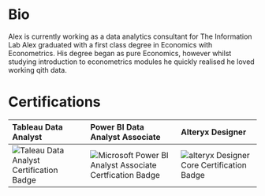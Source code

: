 # Bio

Alex is currently working as a data analytics consultant for The Information Lab
Alex graduated with a first class degree in Economics with Econometrics. His degree began as pure Economics, however whilst studying introduction to econometrics modules he quickly realised he loved working qith data. 

# Certifications
| Tableau Data Analyst | Power BI Data Analyst Associate | Alteryx Designer |
|:---|:---|:---|
|![Taleau Data Analyst Certification Badge](https://www.tableau.com/sites/default/files/2023-02/2022-11_Badge_Tab-Cert_Data-Analyst_High-Res.png)|![Microsoft Power BI Analyst Associate Certfication Badge](https://learn.microsoft.com/en-us/media/learn/certification/badges/microsoft-certified-associate-badge.svg)|![alteryx Designer Core Certification Badge](https://community.alteryx.com/html/@9389565161CBAD76656433D25B52F47A/assets/alteryx_academy_certification_beginner_icon.png)|

